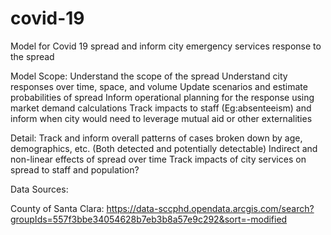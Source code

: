 # covid-19
Model for Covid 19 spread and inform city emergency services response to the spread

Model Scope:
Understand the scope of the spread 
Understand city responses over time, space, and volume
Update scenarios and estimate probabilities of spread
Inform operational planning for the response using market demand calculations
Track impacts to staff (Eg:absenteeism) and inform when city would need to leverage mutual aid or other externalities

Detail:
Track and inform overall patterns of cases broken down by age, demographics, etc. (Both detected and potentially detectable)
Indirect and non-linear effects of spread over time
Track impacts of city services on spread to staff and population?

Data Sources:

County of Santa Clara:
https://data-sccphd.opendata.arcgis.com/search?groupIds=557f3bbe34054628b7eb3b8a57e9c292&sort=-modified


